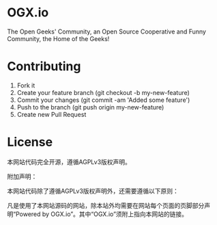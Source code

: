 OGX.io
======

The Open Geeks' Community, an Open Source Cooperative and Funny Community, the Home of the Geeks!

Contributing
============

1. Fork it
2. Create your feature branch (git checkout -b my-new-feature)
3. Commit your changes (git commit -am 'Added some feature')
4. Push to the branch (git push origin my-new-feature)
5. Create new Pull Request

License
=======

本网站代码完全开源，遵循AGPLv3版权声明。

附加声明：

本网站代码除了遵循AGPLv3版权声明外，还需要遵循以下原则：

凡是使用了本网站源码的网站，除本站外均需要在网站每个页面的页脚部分声明“Powered by OGX.io”。其中“OGX.io”须附上指向本网站的链接。